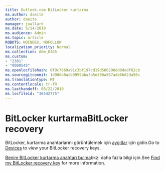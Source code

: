 ```yaml
---
title: Outlook.com BitLocker kurtarma
ms.author: daeite
author: daeite
manager: joallard
ms.date: 5/14/2019
ms.audience: Admin
ms.topic: article
ROBOTS: NOINDEX, NOFOLLOW
localization_priority: Normal
ms.collection: Adm_O365
ms.custom:
- "2381"
- "9000545"
ms.openlocfilehash: 0f9c7669a91c3bf197cd19d566296dd0dedf62cb
ms.sourcegitcommit: 1d98db8acb9959aba3b5e308a567ade6b62da56c
ms.translationtype: MT
ms.contentlocale: tr-TR
ms.lasthandoff: 08/22/2019
ms.locfileid: "36542775"
---
```

# <a name="bitlocker-recovery"></a><span data-ttu-id="a9e04-102">BitLocker kurtarma</span><span class="sxs-lookup"><span data-stu-id="a9e04-102">BitLocker recovery</span></span>

<span data-ttu-id="a9e04-103">BitLocker, kurtarma anahtarlarını görüntülemek için [aygıtlar](https://account.microsoft.com/devices/recoverykey) için gidin.</span><span class="sxs-lookup"><span data-stu-id="a9e04-103">Go to [Devices](https://account.microsoft.com/devices/recoverykey) to view your BitLocker recovery keys.</span></span>

<span data-ttu-id="a9e04-104">[Benim BitLocker kurtarma anahtarı bulma](https://support.microsoft.com/help/4026181)bkz: daha fazla bilgi için.</span><span class="sxs-lookup"><span data-stu-id="a9e04-104">See [Find my BitLocker recovery key](https://support.microsoft.com/help/4026181) for more information.</span></span>